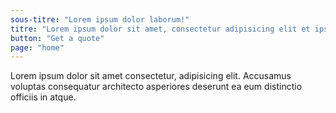 ```yaml
---
sous-titre: "Lorem ipsum dolor laborum!"
titre: "Lorem ipsum dolor sit amet, consectetur adipisicing elit et ipsa unde quasi iure."
button: "Get a quote"
page: "home"
---
```

Lorem ipsum dolor sit amet consectetur, adipisicing elit. Accusamus voluptas consequatur architecto asperiores deserunt ea eum distinctio officiis in atque.
